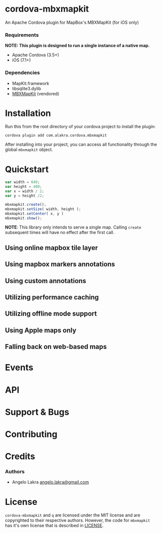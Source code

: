 cordova-mbxmapkit
=================

An Apache Cordova plugin for MapBox's MBXMapKit (for iOS only)

### Requirements

**NOTE: This plugin is designed to run a single instance of a native map.**

* Apache Cordova (3.5+)
* iOS (7.1+)

### Dependencies

* MapKit.framework
* libsqlite3.dylib
* [MBXMapKit](https://github.com/mapbox/mbxmapkit) (vendored)

# Installation

Run this from the root directory of your cordova project to install the plugin:

    cordova plugin add com.alakra.cordova.mbxmapkit

After installing into your project, you can access all functionality
through the global `mbxmapkit` object.

# Quickstart

```javascript
var width = 640;
var height = 480;
var x = width / 2;
var y = height /2;

mbxmapkit.create();
mbxmapkit.setSize( width, height );
mbxmapkit.setCenter( x, y )
mbxmapkit.show();
```

**NOTE**: This library only intends to serve a single map. Calling
  `create` subsequent times will have no effect after the first call.

## Using online mapbox tile layer

## Using mapbox markers annotations

## Using custom annotations

## Utilizing performance caching

## Utilizing offline mode support

## Using Apple maps only

## Falling back on web-based maps

# Events

# API

# Support & Bugs

# Contributing

# Credits

### Authors

* Angelo Lakra <angelo.lakra@gmail.com>

# License

`cordova-mbxmapkit` and `q` are licensed under the MIT license and are
copyrighted to their respective authors.  However, the code for
`mbxmapkit` has it's own license that is described in [LICENSE](LICENSE).
